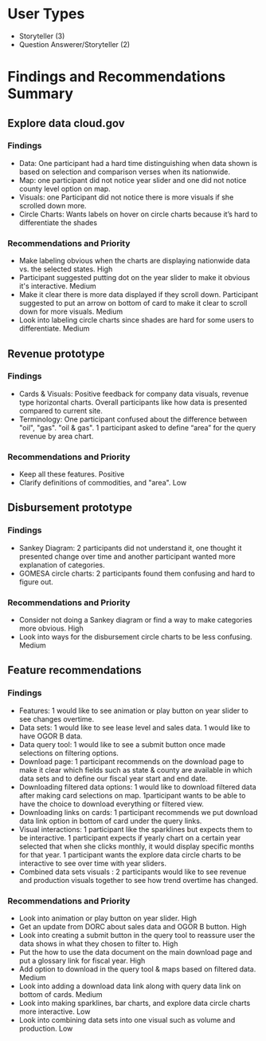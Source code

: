 # User Types
* Storyteller (3)
* Question Answerer/Storyteller (2) 

# Findings and Recommendations Summary
## Explore data cloud.gov 
### Findings
* Data: One participant had a hard time distinguishing when data shown is based on selection and comparison verses when its nationwide. 
* Map: one participant did not notice year slider and one did not notice county level option on map.
* Visuals: one Participant did not notice there is more visuals if she scrolled down more. 
* Circle Charts: Wants labels on hover on circle charts because it’s hard to differentiate the shades 
### Recommendations and Priority
* Make labeling obvious when the charts are displaying nationwide data vs. the selected states.  High
* Participant suggested putting dot on the year slider to make it obvious it's interactive. Medium
* Make it clear there is more data displayed if they scroll down. Participant suggested to put an arrow on bottom of card to make it clear to scroll down for more visuals.  Medium
* Look into labeling circle charts since shades are hard for some users to differentiate.  Medium
## Revenue prototype 
### Findings
* Cards & Visuals: Positive feedback for company data visuals, revenue type horizontal charts. Overall participants like how data is presented compared to current site. 
* Terminology: One participant confused about the difference between "oil", "gas". "oil & gas". 1 participant asked to define “area” for the query revenue by area chart. 
### Recommendations and Priority
* Keep all these features.   Positive 
* Clarify definitions of commodities, and "area".  Low 
## Disbursement prototype 
### Findings
* Sankey Diagram: 2 participants did not understand it,  one thought it presented change over time and another participant wanted more explanation of categories. 
* GOMESA circle charts: 2 participants found them confusing and hard to figure out. 
### Recommendations and Priority
* Consider not doing a Sankey diagram or find a way to make categories more obvious.  High
* Look into ways for the disbursement circle charts to be less confusing.  Medium
## Feature recommendations 
### Findings
* Features: 1 would like to see animation or play button on year slider to see changes overtime. 
* Data sets: 1 would like to see lease level and sales data. 1 would like to have OGOR B data. 
* Data query tool: 1 would like to see a submit button once made selections on filtering options. 
* Download page: 1 participant recommends on the download page to make it clear which fields such as state & county are available in which data sets and to define our fiscal year start and end date. 
* Downloading filtered data options: 1 would like to download filtered data after making card selections on map. 1participant wants to be able to have the choice to download everything or filtered view. 
* Downloading links on cards: 1 participant recommends we put download data link option in bottom of card under the query links. 
* Visual interactions: 1 participant like the sparklines but expects them to be interactive. 1 participant expects if yearly chart on a certain year selected that when she clicks monthly, it would display specific months for that year. 1 participant wants the  explore data circle charts to be interactive to see over time with year sliders. 
* Combined data sets visuals : 2 participants would like to see revenue and production visuals together to see how trend overtime has changed. 
### Recommendations and Priority
* Look into animation or play button on year slider.    High
* Get an update from DORC about sales data and OGOR B button.  High
* Look into creating a submit button in the query tool to reassure user the data shows in what they chosen to filter to. High
* Put the how to use the data document on the main download page and put a glossary link for fiscal year.  High
* Add option to download in the query tool & maps based on filtered data.  Medium
* Look into adding a download data link along with query data link on bottom of cards.  Medium
* Look into making sparklines, bar charts, and explore data circle charts more interactive.  Low
* Look into combining data sets into one visual such as volume and production.  Low



